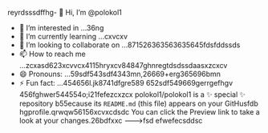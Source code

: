 reyrdsssdffhg- 👋 Hi, I’m @polokol1
- 👀 I’m interested in ...36ng
- 🌱 I’m currently learning ...cxvcxv
- 💞️ I’m looking to collaborate on ...871526363563635645fdsfddssds
- 📫 How to reach me ...zcxasd623xcvvcx4115hryxcv84847ghnregtdsdssdaasxzcxcv
- 😄 Pronouns: ...59sdf543sdf4343mn,26669+erg365696bmn
- ⚡ Fun fact: ...454656l.jk8741dfgre589
652sdf549669gerrgefhgv
  456fghwer544554o;i21fefezcxzcx
polokol1/polokol1 is a ✨ special ✨ repository b55ecause its `README.md` (this file) appears on your GitHusfdb hgprofile.qrwqw56156xcvxcdsdc
You can click the Preview link to take a look at your changes.26bdfxxc
--->fsd
efwefecsddsc
